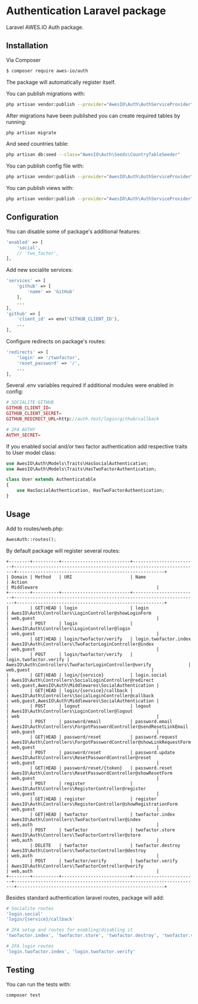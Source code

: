 # Authentication Laravel package

Laravel AWES.IO Auth package.

## Installation

Via Composer

``` bash
$ composer require awes-io/auth
```

The package will automatically register itself.

You can publish migrations with:

```bash
php artisan vendor:publish --provider="AwesIO\Auth\AuthServiceProvider" --tag="migrations"
```

After migrations have been published you can create required tables by running:

```bash
php artisan migrate
```

And seed countries table:

```bash
php artisan db:seed --class="AwesIO\Auth\Seeds\CountryTableSeeder"
```

You can publish config file with:

```bash
php artisan vendor:publish --provider="AwesIO\Auth\AuthServiceProvider" --tag="config"
```

You can publish views with:

```bash
php artisan vendor:publish --provider="AwesIO\Auth\AuthServiceProvider" --tag="views"
```

## Configuration

You can disable some of package's additional features:

```php
'enabled' => [
    'social', 
    // 'two_factor',
],
```

Add new socialite services:

```php
'services' => [
    'github' => [
        'name' => 'GitHub'
    ],
    ...
],
'github' => [
    'client_id' => env('GITHUB_CLIENT_ID'),
    ...
],
```

Configure redirects on package's routes:

```php
'redirects' => [
    'login' => '/twofactor',
    'reset_password' => '/',
    ...
],
```

Several .env variables required if additional modules were enabled in config:

```php
# SOCIALITE GITHUB
GITHUB_CLIENT_ID=
GITHUB_CLIENT_SECRET=
GITHUB_REDIRECT_URL=http://auth.test/login/github/callback

# 2FA AUTHY
AUTHY_SECRET=
```

If you enabled social and/or two factor authentication add respective traits to User model class:

```php
use AwesIO\Auth\Models\Traits\HasSocialAuthentication;
use AwesIO\Auth\Models\Traits\HasTwoFactorAuthentication;

class User extends Authenticatable
{
    use HasSocialAuthentication, HasTwoFactorAuthentication;
}
```

## Usage

Add to routes/web.php:

```php
AwesAuth::routes();
```

By default package will register several routes:

```
+--------+----------+--------------------------+------------------------+----------------------------------------------------------------------+--------------------------------------------------------+
| Domain | Method   | URI                      | Name                   | Action                                                               | Middleware                                             |
+--------+----------+--------------------------+------------------------+----------------------------------------------------------------------+--------------------------------------------------------+
|        | GET|HEAD | login                    | login                  | AwesIO\Auth\Controllers\LoginController@showLoginForm                | web,guest                                              |
|        | POST     | login                    |                        | AwesIO\Auth\Controllers\LoginController@login                        | web,guest                                              |
|        | GET|HEAD | login/twofactor/verify   | login.twofactor.index  | AwesIO\Auth\Controllers\TwoFactorLoginController@index               | web,guest                                              |
|        | POST     | login/twofactor/verify   | login.twofactor.verify | AwesIO\Auth\Controllers\TwoFactorLoginController@verify              | web,guest                                              |
|        | GET|HEAD | login/{service}          | login.social           | AwesIO\Auth\Controllers\SocialLoginController@redirect               | web,guest,AwesIO\Auth\Middlewares\SocialAuthentication |
|        | GET|HEAD | login/{service}/callback |                        | AwesIO\Auth\Controllers\SocialLoginController@callback               | web,guest,AwesIO\Auth\Middlewares\SocialAuthentication |
|        | POST     | logout                   | logout                 | AwesIO\Auth\Controllers\LoginController@logout                       | web                                                    |
|        | POST     | password/email           | password.email         | AwesIO\Auth\Controllers\ForgotPasswordController@sendResetLinkEmail  | web,guest                                              |
|        | GET|HEAD | password/reset           | password.request       | AwesIO\Auth\Controllers\ForgotPasswordController@showLinkRequestForm | web,guest                                              |
|        | POST     | password/reset           | password.update        | AwesIO\Auth\Controllers\ResetPasswordController@reset                | web,guest                                              |
|        | GET|HEAD | password/reset/{token}   | password.reset         | AwesIO\Auth\Controllers\ResetPasswordController@showResetForm        | web,guest                                              |
|        | POST     | register                 |                        | AwesIO\Auth\Controllers\RegisterController@register                  | web,guest                                              |
|        | GET|HEAD | register                 | register               | AwesIO\Auth\Controllers\RegisterController@showRegistrationForm      | web,guest                                              |
|        | GET|HEAD | twofactor                | twofactor.index        | AwesIO\Auth\Controllers\TwoFactorController@index                    | web,auth                                               |
|        | POST     | twofactor                | twofactor.store        | AwesIO\Auth\Controllers\TwoFactorController@store                    | web,auth                                               |
|        | DELETE   | twofactor                | twofactor.destroy      | AwesIO\Auth\Controllers\TwoFactorController@destroy                  | web,auth                                               |
|        | POST     | twofactor/verify         | twofactor.verify       | AwesIO\Auth\Controllers\TwoFactorController@verify                   | web,auth                                               |
+--------+----------+--------------------------+------------------------+----------------------------------------------------------------------+--------------------------------------------------------+
```

Besides standard authentication laravel routes, package will add:

```php
# Socialite routes
'login.social'
'login/{service}/callback'

# 2FA setup and routes for enabling/disabling it
'twofactor.index', 'twofactor.store', 'twofactor.destroy', 'twofactor.verify'

# 2FA login routes
'login.twofactor.index', 'login.twofactor.verify'
```

## Testing

You can run the tests with:

```bash
composer test
```